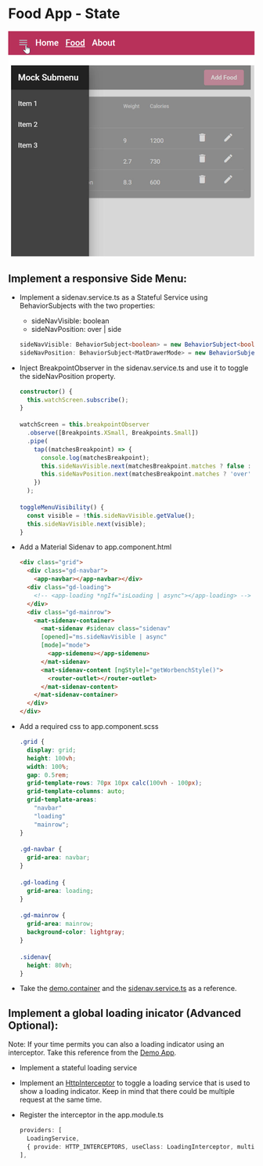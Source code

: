# Food App - State

![menu](_images/menu.jpg)

## Implement a responsive Side Menu:

- Implement a sidenav.service.ts as a Stateful Service using BehaviorSubjects with the two properties:

    - sideNavVisible: boolean
    - sideNavPosition: over | side

    ```typescript
    sideNavVisible: BehaviorSubject<boolean> = new BehaviorSubject<boolean>(true);
    sideNavPosition: BehaviorSubject<MatDrawerMode> = new BehaviorSubject<MatDrawerMode>('side');
    ```
- Inject BreakpointObserver in the sidenav.service.ts and use it to toggle the sideNavPosition property.

  ```typescript
  constructor() {
    this.watchScreen.subscribe();
  }

  watchScreen = this.breakpointObserver
    .observe([Breakpoints.XSmall, Breakpoints.Small])
    .pipe(
      tap((matchesBreakpoint) => {
        console.log(matchesBreakpoint);
        this.sideNavVisible.next(matchesBreakpoint.matches ? false : true);
        this.sideNavPosition.next(matchesBreakpoint.matches ? 'over' : 'side');
      })
    );

  toggleMenuVisibility() {
    const visible = !this.sideNavVisible.getValue();
    this.sideNavVisible.next(visible);
  }
  ```
- Add a Material Sidenav to app.component.html    

  ```html
  <div class="grid">
    <div class="gd-navbar">
      <app-navbar></app-navbar></div>
    <div class="gd-loading">
      <!-- <app-loading *ngIf="isLoading | async"></app-loading> -->
    </div>
    <div class="gd-mainrow">
      <mat-sidenav-container>
        <mat-sidenav #sidenav class="sidenav"
        [opened]="ms.sideNavVisible | async"
        [mode]="mode">
          <app-sidemenu></app-sidemenu>
        </mat-sidenav>
        <mat-sidenav-content [ngStyle]="getWorbenchStyle()">
          <router-outlet></router-outlet>
        </mat-sidenav-content>
      </mat-sidenav-container>
    </div>
  </div>
  ``` 
- Add a required css to app.component.scss

  ```css
  .grid {
    display: grid;
    height: 100vh;
    width: 100%;
    gap: 0.5rem;
    grid-template-rows: 70px 10px calc(100vh - 100px);
    grid-template-columns: auto;
    grid-template-areas:
      "navbar"
      "loading"
      "mainrow";
  }

  .gd-navbar {
    grid-area: navbar;
  }

  .gd-loading {
    grid-area: loading;
  }

  .gd-mainrow {
    grid-area: mainrow;
    background-color: lightgray;
  }

  .sidenav{
    height: 80vh;
  }
  ```

- Take the [demo.container](.../../../../demos/07-rxjs-state/ng-reactive/src/app/demos/demo-container/) and the [sidenav.service.ts](.../../../../demos/07-rxjs-state/ng-reactive/src/app/shared/sidenav/sidenav.service.ts) as a reference.

## Implement a global loading inicator (Advanced Optional):

Note: If your time permits you can also a loading indicator using an interceptor. Take this reference from the [Demo App](.../../../../demos/07-rxjs-state/ng-reactive/src/app/shared/loading/).

- Implement a stateful loading service

- Implement an [HttpInterceptor](https://angular.io/guide/http#intercepting-requests-and-responses) to toggle a loading service that is used to show a loading indicator. Keep in mind that there could be multiple request at the same time.

- Register the interceptor in the app.module.ts

  ```typescript
  providers: [
    LoadingService,
    { provide: HTTP_INTERCEPTORS, useClass: LoadingInterceptor, multi: true },
  ],
  ```